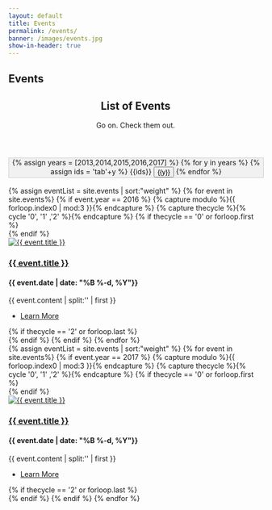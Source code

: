 ```yaml
---
layout: default
title: Events
permalink: /events/
banner: /images/events.jpg
show-in-header: true
---
```


<head>
	<style>
    div.tab {
    float : center;
    align-content: :center;
    width: 100%;
    overflow: hidden;
    border: 1px solid #ccc;
    background-color: #f1f1f1;
}

/* Style the buttons inside the tab */
div.tab button {
    background-color: inherit;
    float: center;
    border: none;
    outline: none;
    cursor: pointer;
    padding: 14px 14%;	
    transition: 0.3s;
    font-size: 25px;
}

/* Change background color of buttons on hover */
div.tab button:hover {
    background-color: #ddd;
}

/* Create an active/current tablink class */
div.tab button.active {
    background-color: #ccc;
}


    .tabcontent {

    display: none;
    padding: 6px 12px;
    border: 1px solid #ccc;
    border-top: none;
}

</style>
</head>


<!-- Banner -->
<section id="banner" style="background-image:url({{ page.banner | prepend: site.baseurl }})">
    <div class="inner">
        <h2>Events</h2>
    </div>
</section>

<!-- Two -->
<section id="two" class="wrapper style1">
	<header class="major">
		<h2>List of Events</h2>
		<p>Go on. Check them out.</p>
	</header>

<div class="tab" style="text-align : center">
	{% assign years = [2013,2014,2015,2016,2017] %}
	{% for y in years %}
		{% assign ids = 'tab'+y %}
		{{ids}}
  		<button class="tablinks" onclick="openType(event, yr)" id=ids>{{y}}</button>
    {% endfor %}
  </div>
<br/>


<div id="2016" class="tabcontent">
	<div class="container">
		{% assign eventList = site.events | sort:"weight" %}
            {% for event in site.events%}
	            {% if event.year == 2016 %}
		            {% capture modulo %}{{ forloop.index0 | mod:3 }}{% endcapture %}
		            {% capture thecycle %}{% cycle '0', '1' ,'2' %}{% endcapture %}
		            <!-- Creating a new row after every three elements -->
		            {% if thecycle == '0' or forloop.first %}
		            	<div class="row">
		            {% endif %}
						<div class="4u">
							<section class="special">
								<a href="{{ event.url | prepend: site.baseurl }}" class="image fit">
									<img src="{{ event.image | prepend: site.baseurl }}" alt="{{ event.title }}"/>
								</a>
		                        <a href="{{ event.url | prepend: site.baseurl }}" class="image fit">
		                        	<h3>{{ event.title }}</h3>
		                        </a>
								<h4>{{ event.date | date: "%B %-d, %Y"}}</h4>
								<p>{{ event.content | split:'<!--break-->' | first }}</p>
								<ul class="actions">
									<li><a href="{{ event.url | prepend: site.baseurl}}" class="button alt">Learn More</a></li>
								</ul>
							</section>
						</div>
					{% if thecycle == '2' or forloop.last %}
		    			</div>
					{% endif %}
				{% endif %}
            {% endfor %}
		<div style="text-align: center;">
		<!-- <a href="#" class="button big special">View All Events</a> -->
		</div>
	</div>
</div>

<div id="2017" class="tabcontent">
	<div class="container">
		{% assign eventList = site.events | sort:"weight"  %}
            {% for event in site.events%}
	            {% if event.year == 2017 %}
		            {% capture modulo %}{{ forloop.index0 | mod:3 }}{% endcapture %}
		            {% capture thecycle %}{% cycle '0', '1' ,'2' %}{% endcapture %}
		            <!-- Creating a new row after every three elements -->
		            {% if thecycle == '0' or forloop.first %}
		            	<div class="row">
		            {% endif %}
						<div class="4u">
							<section class="special">
								<a href="{{ event.url | prepend: site.baseurl }}" class="image fit">
		                            <img src="{{ event.image | prepend: site.baseurl }}" alt="{{ event.title }}" />
		                        </a>
		                        <a href="{{ event.url | prepend: site.baseurl }}" class="image fit">
									<h3>{{ event.title }}</h3>
								</a>
								<h4>{{ event.date | date: "%B %-d, %Y"}}</h4>
								<p>{{ event.content | split:'<!--break-->' | first }}</p>
								<ul class="actions">
									<li><a href="{{ event.url | prepend: site.baseurl}}" class="button alt">Learn More</a></li>
								</ul>
							</section>
						</div>
					{% if thecycle == '2' or forloop.last %}
		    			</div>
					{% endif %}
				{% endif %}
            {% endfor %}
		<div style="text-align: center;">
		<!-- <a href="#" class="button big special">View All Events</a> -->
		</div>
	</div>
</div>
</section>



<script>
function openType(event, cityName) {
    var i, tabcontent, tablinks;
    tabcontent = document.getElementsByClassName("tabcontent");
    for (i = 0; i < tabcontent.length; i++) {
        tabcontent[i].style.display = "none";
    }
    tablinks = document.getElementsByClassName("tablinks");
    for (i = 0; i < tablinks.length; i++) {
        tablinks[i].className = tablinks[i].className.replace(" active", "");
    }
    var newurl;
    newurl="{{site.baseurl}}"+"{{page.permalink}}"+"?year="+cityName; 
    window.history.pushState({path:newurl},'',newurl);
    
    document.getElementById(cityName).style.display = "block";
    event.currentTarget.className += " active";
}
var link="{{page.permalink}}"+"?year=";
if (document.URL.endsWith(link + "2016")) {
    document.getElementById("tab2016").click();
}
else {
    document.getElementById("defaultOpen").click();
}

</script>			



